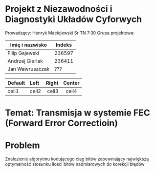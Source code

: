 # Projekt z Niezawodności i Diagnostyki Układów Cyforwych 
Prowadzący: Henryk Maciejewski Sr TN 7:30
Grupa projektowa:

| Imię i nazwisko | Indeks |
| --------------  | -----  |
| Filip Gajewski  | 236597 |
| Andrzej Gierlak | 236411 |
| Jan Wawruszczak | ???    |

| Default | Left  | Right | Center |
| ------- | :---- | ----: | :----: |
| cell1   | cell2 | cell3 | cell4  |

# Temat: Transmisja w systemie FEC (Forward Error Correctioin)

# Problem
Znalezienie algorytmu kodującego ciąg bitów zapewniający największą optymalność stosunku ilości bitów nadmiarowych do korekcji błędów
